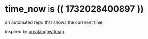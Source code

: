 # time_now is (( 1732028400897 ))

an automated repo that shows the currnent time

inspired by [breakingheatmap](https://github.com/breakingheatmap/breakingheatmap)